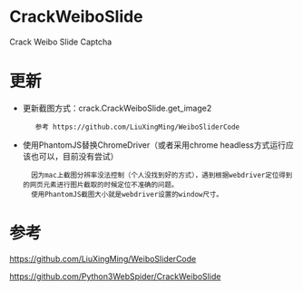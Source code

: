 # CrackWeiboSlide
Crack Weibo Slide Captcha

# 更新
* 更新截图方式：crack.CrackWeiboSlide.get_image2        
        
         参考 https://github.com/LiuXingMing/WeiboSliderCode
* 使用PhantomJS替换ChromeDriver（或者采用chrome headless方式运行应该也可以，目前没有尝试）
    
        因为mac上截图分辨率没法控制（个人没找到好的方式），遇到根据webdriver定位得到的网页元素进行图片截取的时候定位不准确的问题。      
        使用PhantomJS截图大小就是webdriver设置的window尺寸。
        

# 参考
https://github.com/LiuXingMing/WeiboSliderCode

https://github.com/Python3WebSpider/CrackWeiboSlide
